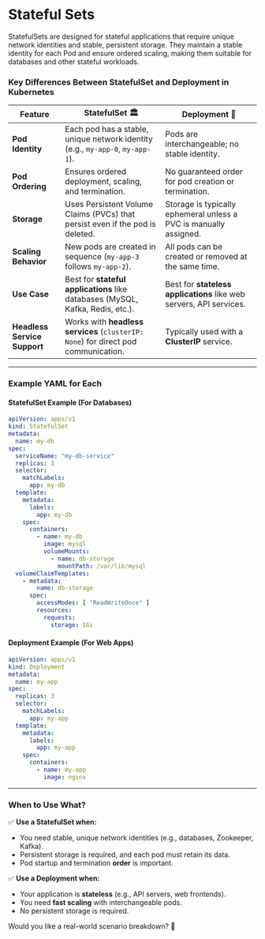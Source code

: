 # Stateful Sets

StatefulSets are designed for stateful applications that require unique network identities and stable, persistent storage. They maintain a stable identity for each Pod and ensure ordered scaling, making them suitable for databases and other stateful workloads.

### **Key Differences Between StatefulSet and Deployment in Kubernetes**  

| Feature          | **StatefulSet** 🏛️ | **Deployment** 🚀 |
|-----------------|-----------------|-----------------|
| **Pod Identity** | Each pod has a stable, unique network identity (e.g., `my-app-0`, `my-app-1`). | Pods are interchangeable; no stable identity. |
| **Pod Ordering** | Ensures ordered deployment, scaling, and termination. | No guaranteed order for pod creation or termination. |
| **Storage** | Uses Persistent Volume Claims (PVCs) that persist even if the pod is deleted. | Storage is typically ephemeral unless a PVC is manually assigned. |
| **Scaling Behavior** | New pods are created in sequence (`my-app-3` follows `my-app-2`). | All pods can be created or removed at the same time. |
| **Use Case** | Best for **stateful applications** like databases (MySQL, Kafka, Redis, etc.). | Best for **stateless applications** like web servers, API services. |
| **Headless Service Support** | Works with **headless services** (`clusterIP: None`) for direct pod communication. | Typically used with a **ClusterIP** service. |

---

### **Example YAML for Each**  

#### **StatefulSet Example (For Databases)**
```yaml
apiVersion: apps/v1
kind: StatefulSet
metadata:
  name: my-db
spec:
  serviceName: "my-db-service"
  replicas: 3
  selector:
    matchLabels:
      app: my-db
  template:
    metadata:
      labels:
        app: my-db
    spec:
      containers:
        - name: my-db
          image: mysql
          volumeMounts:
            - name: db-storage
              mountPath: /var/lib/mysql
  volumeClaimTemplates:
    - metadata:
        name: db-storage
      spec:
        accessModes: [ "ReadWriteOnce" ]
        resources:
          requests:
            storage: 1Gi
```

#### **Deployment Example (For Web Apps)**
```yaml
apiVersion: apps/v1
kind: Deployment
metadata:
  name: my-app
spec:
  replicas: 3
  selector:
    matchLabels:
      app: my-app
  template:
    metadata:
      labels:
        app: my-app
    spec:
      containers:
        - name: my-app
          image: nginx
```

---

### **When to Use What?**
✅ **Use a StatefulSet when:**
- You need stable, unique network identities (e.g., databases, Zookeeper, Kafka).  
- Persistent storage is required, and each pod must retain its data.  
- Pod startup and termination **order** is important.  

✅ **Use a Deployment when:**
- Your application is **stateless** (e.g., API servers, web frontends).  
- You need **fast scaling** with interchangeable pods.  
- No persistent storage is required.  

Would you like a real-world scenario breakdown? 🚀
